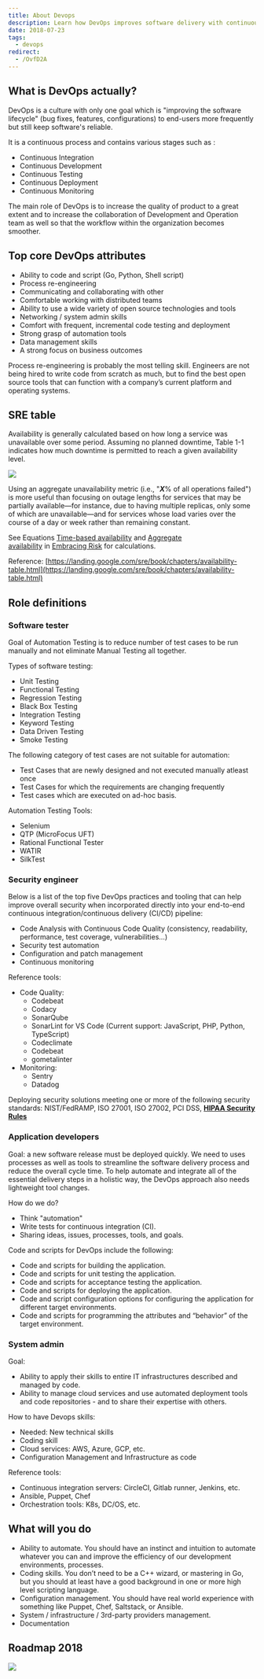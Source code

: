 ```yaml
---
title: About Devops
description: Learn how DevOps improves software delivery with continuous integration, automation, testing, and collaboration between development and operations for faster, reliable releases.
date: 2018-07-23
tags:
  - devops
redirect:
  - /OvfD2A
---
```


## What is DevOps actually?

DevOps is a culture with only one goal which is "improving the software lifecycle" (bug fixes, features, configurations) to end-users more frequently but still keep software's reliable.

It is a continuous process and contains various stages such as :

- Continuous Integration
- Continuous Development
- Continuous Testing
- Continuous Deployment
- Continuous Monitoring

The main role of DevOps is to increase the quality of product to a great extent and to increase the collaboration of Development and Operation team as well so that the workflow within the organization becomes smoother.

## Top core DevOps attributes

- Ability to code and script (Go, Python, Shell script)
- Process re-engineering
- Communicating and collaborating with other
- Comfortable working with distributed teams
- Ability to use a wide variety of open source technologies and tools
- Networking / system admin skills
- Comfort with frequent, incremental code testing and deployment
- Strong grasp of automation tools
- Data management skills
- A strong focus on business outcomes

Process re-engineering is probably the most telling skill. Engineers are not being hired to write code from scratch as much, but to find the best open source tools that can function with a company’s current platform and operating systems.

## SRE table

Availability is generally calculated based on how long a service was unavailable over some period. Assuming no planned downtime, Table 1-1 indicates how much downtime is permitted to reach a given availability level.

![](assets/about-devops_9332ba5aa78b621a63f04a098e8ff602_md5.webp)

Using an aggregate unavailability metric (i.e., "**_X_**% of all operations failed") is more useful than focusing on outage lengths for services that may be partially available—for instance, due to having multiple replicas, only some of which are unavailable—and for services whose load varies over the course of a day or week rather than remaining constant.

See Equations [Time-based availability](https://landing.google.com/sre/book/chapters/embracing-risk.html#risk-management_measuring-service-risk_time-availability-equation) and [Aggregate availability](https://landing.google.com/sre/book/chapters/embracing-risk.html#risk-management_measuring-service-risk_aggregate-availability-equation) in [Embracing Risk](https://landing.google.com/sre/book/chapters/embracing-risk.html) for calculations.

Reference: [https://landing.google.com/sre/book/chapters/availability-table.html](https://landing.google.com/sre/book/chapters/availability-table.html)

## Role definitions

### Software tester

Goal of Automation Testing is to reduce number of test cases to be run manually and not eliminate Manual Testing all together.

Types of software testing:

- Unit Testing
- Functional Testing
- Regression Testing
- Black Box Testing
- Integration Testing
- Keyword Testing
- Data Driven Testing
- Smoke Testing

The following category of test cases are not suitable for automation:

- Test Cases that are newly designed and not executed manually atleast once
- Test Cases for which the requirements are changing frequently
- Test cases which are executed on ad-hoc basis.

Automation Testing Tools:

- Selenium
- QTP (MicroFocus UFT)
- Rational Functional Tester
- WATIR
- SilkTest

### Security engineer

Below is a list of the top five DevOps practices and tooling that can help improve overall security when incorporated directly into your end-to-end continuous integration/continuous delivery (CI/CD) pipeline:

- Code Analysis with Continuous Code Quality (consistency, readability, performance, test coverage, vulnerabilities…)
- Security test automation
- Configuration and patch management
- Continuous monitoring

Reference tools:

- Code Quality:
  - Codebeat
  - Codacy
  - SonarQube
  - SonarLint for VS Code (Current support: JavaScript, PHP, Python, TypeScript)
  - Codeclimate
  - Codebeat
  - gometalinter
- Monitoring:
  - Sentry
  - Datadog

Deploying security solutions meeting one or more of the following security standards: NIST/FedRAMP, ISO 27001, ISO 27002, PCI DSS, **[HIPAA Security Rules](http://www.onlinetech.com/resources/references/what-is-the-hipaa-security-rule)**

### Application developers

Goal: a new software release must be deployed quickly. We need to uses processes as well as tools to streamline the software delivery process and reduce the overall cycle time. To help automate and integrate all of the essential delivery steps in a holistic way, the DevOps approach also needs lightweight tool changes.

How do we do?

- Think "automation"
- Write tests for continuous integration (CI).
- Sharing ideas, issues, processes, tools, and goals.

Code and scripts for DevOps include the following:

- Code and scripts for building the application.
- Code and scripts for unit testing the application.
- Code and scripts for acceptance testing the application.
- Code and scripts for deploying the application.
- Code and script configuration options for configuring the application for different target environments.
- Code and scripts for programming the attributes and “behavior” of the target environment.

### System admin

Goal:

- Ability to apply their skills to entire IT infrastructures described and managed by code.
- Ability to manage cloud services and use automated deployment tools and code repositories - and to share their expertise with others.

How to have Devops skills:

- Needed: New technical skills
- Coding skill
- Cloud services: AWS, Azure, GCP, etc.
- Configuration Management and Infrastructure as code

Reference tools:

- Continuous integration servers: CircleCI, Gitlab runner, Jenkins, etc.
- Ansible, Puppet, Chef
- Orchestration tools: K8s, DC/OS, etc.

## What will you do

- Ability to automate. You should have an instinct and intuition to automate whatever you can and improve the efficiency of our development environments, processes.
- Coding skills. You don’t need to be a C++ wizard, or mastering in Go, but you should at least have a good background in one or more high level scripting language.
- Configuration management. You should have real world experience with something like Puppet, Chef, Saltstack, or Ansible.
- System / infrastructure / 3rd-party providers management.
- Documentation

## Roadmap 2018

![](assets/about-devops_3ff5afb2faea481c0d85fe0d0f4591b5_md5.webp)
